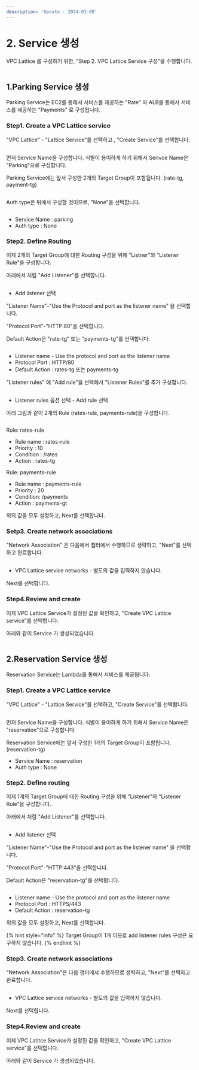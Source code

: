 ```yaml
---
description: 'Update : 2024-01-08'
---
```


# 2. Service 생성

VPC Lattice 를 구성하기 위한, "Step 2. VPC Lattice Service 구성"을 수행합니다.

<figure><img src="../.gitbook/assets/image (21).png" alt=""><figcaption></figcaption></figure>

## 1.Parking Service 생성

Parking Service는 EC2를 통해서 서비스를 제공하는 "Rate" 와 ALB를 통해서 서비스를 제공하는 "Payments" 로 구성됩니다.

### Step1. Create a VPC Lattice service

"VPC Lattice" - "Lattice Service"를 선택하고 , "Create Service"를 선택합니다.

<figure><img src="../.gitbook/assets/image (1) (1) (1) (1) (1) (1) (1).png" alt=""><figcaption></figcaption></figure>

먼저 Service Name을 구성합니다. 식별이 용이하게 하기 위해서 Serivce Name은 "Parking"으로 구성합니다.

Parking Service에는 앞서 구성한 2개의 Target Group이 포함됩니다. (rate-tg, payment-tg)

<figure><img src="../.gitbook/assets/image (2) (1) (1) (1) (1) (1) (1).png" alt=""><figcaption></figcaption></figure>

Auth type은 뒤에서 구성할 것이므로, "None"을 선택합니다.

<figure><img src="../.gitbook/assets/image (3) (1) (1) (1).png" alt=""><figcaption></figcaption></figure>

* Service Name : parking
* Auth type : None

### Step2. Define Routing

이제 2개의 Target Group에 대한 Routing 구성을 위해 "Listner"와 "Listener Rule"을 구성합니다.

아래에서 처럼 "Add Listener"를 선택합니다.

<figure><img src="../.gitbook/assets/image (4) (1) (1).png" alt=""><figcaption></figcaption></figure>

* Add listener 선택



"Listener Name"-"Use the Protocol and port as the listener name" 을 선택합니다.

"Protocol:Port"-"HTTP:80"을 선택합니다.

Default Action은 "rate-tg" 또는 "payments-tg"를 선택합니다.

<figure><img src="../.gitbook/assets/image (5) (1).png" alt=""><figcaption></figcaption></figure>

* Listener name - Use the protocol and port as the listener name
* Protocol Port : HTTP/80
* Default Action : rates-tg 또는 payments-tg

"Listener rules" 에 "Add rule"을 선택해서 "Listener Rules"를 추가 구성합니다.

<figure><img src="../.gitbook/assets/image (6) (1).png" alt=""><figcaption></figcaption></figure>

* Listener rules 옵션 선택 - Add rule 선택

아래 그림과 같이 2개의 Rule (rates-rule, payments-rule)을 구성합니다.

<figure><img src="../.gitbook/assets/image (7).png" alt=""><figcaption></figcaption></figure>

Rule: rates-rule

* Rule name : rates-rule
* Priority : 10
* Condition : /rates
* Action : rates-tg

Rule: payments-rule

* Rule name : payments-rule
* Priority : 20
* Condition: /payments
* Action : payments-gt

위의 값을 모두 설정하고, Next를 선택합니다.



### Setp3. Create network associations

"Network Association" 은 다음에서 챕터에서 수행하므로 생략하고, "Next"를 선택하고 완료합니다.

<figure><img src="../.gitbook/assets/image (8).png" alt=""><figcaption></figcaption></figure>

* VPC Lattice service networks - 별도의 값을 입력하지 않습니다.

Next를 선택합니다.



### Step4.Review and create

이제 VPC Lattice Service가 설정된 값을 확인하고, "Create VPC Lattice service"를 선택합니다.

아래와 같이 Service 가 생성되었습니다.

<figure><img src="../.gitbook/assets/image (9).png" alt=""><figcaption></figcaption></figure>

## 2.Reservation Service 생성

Reservation Service는 Lambda를 통해서 서비스를 제공됩니다.

### Step1. Create a VPC Lattice service

"VPC Lattice" - "Lattice Service"를 선택하고, "Create Service"를 선택합니다.

<figure><img src="../.gitbook/assets/image (10).png" alt=""><figcaption></figcaption></figure>

먼저 Service Name을 구성합니다. 식별이 용이하게 하기 위해서 Service Name은 "reservation"으로 구성합니다.

Reservation Service에는 앞서 구성한 1개의 Target Group이 포함됩니다. (reservation-tg)

* Service Name : reservation
* Auth type : None

### Step2. Define routing

이제 1개의 Target Group에 대한 Routing 구성을 위해 "Listener"와 "Listener Rule"을 구성합니다.

아래에서 처럼 "Add Listener"를 선택합니다.

<figure><img src="../.gitbook/assets/image (11).png" alt=""><figcaption></figcaption></figure>

* Add listener 선택



"Listener Name"-"Use the Protocol and port as the listener name" 을 선택합니다.

"Protocol:Port"-"HTTP:443"을 선택합니다.

Default Action은 "reservation-tg"를 선택합니다.

<figure><img src="../.gitbook/assets/image (12).png" alt=""><figcaption></figcaption></figure>

* Listener name - Use the protocol and port as the listener name
* Protocol Port : HTTPS/443
* Default Action : reservation-tg

위의 값을 모두 설정하고, Next를 선택합니다.

{% hint style="info" %}
Target Group이 1개 이므로 add listener rules 구성은 요구하지 않습니다.
{% endhint %}



### Step3. Create network associations

"Network Association"은 다음 챕터에서 수행하므로 생략하고, "Next"를 선택하고 완료합니다.

<figure><img src="../.gitbook/assets/image (13).png" alt=""><figcaption></figcaption></figure>

* VPC Lattice service networks - 별도의 값을 입력하지 않습니다.

Next를 선택합니다.



### Step4.Review and create

이제 VPC Latitce Service가 설정된 값을 확인하고, "Create VPC Lattice service"를 선택합니다.

아래와 같이 Service 가 생성되었습니다.

<figure><img src="../.gitbook/assets/image (14).png" alt=""><figcaption></figcaption></figure>

